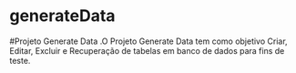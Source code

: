 # generateData
#Projeto Generate Data
.O Projeto Generate Data tem como objetivo Criar, Editar, Excluir e Recuperação de tabelas em banco de dados para fins de teste.
